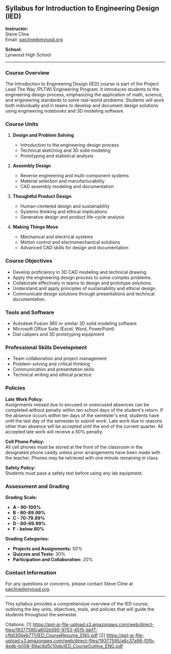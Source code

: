 ## Syllabus for Introduction to Engineering Design (IED)

**Instructor:**  
Steve Cline  
Email: swcline@mylusd.org  

**School:**  
Lynwood High School  

---

### **Course Overview**

The Introduction to Engineering Design (IED) course is part of the Project Lead The Way (PLTW) Engineering Program. It introduces students to the engineering design process, emphasizing the application of math, science, and engineering standards to solve real-world problems. Students will work both individually and in teams to develop and document design solutions using engineering notebooks and 3D modeling software.

### **Course Units**

1. **Design and Problem Solving**
   - Introduction to the engineering design process
   - Technical sketching and 3D solid modeling
   - Prototyping and statistical analysis

2. **Assembly Design**
   - Reverse engineering and multi-component systems
   - Material selection and manufacturability
   - CAD assembly modeling and documentation

3. **Thoughtful Product Design**
   - Human-centered design and sustainability
   - Systems thinking and ethical implications
   - Generative design and product life-cycle analysis

4. **Making Things Move**
   - Mechanical and electrical systems
   - Motion control and electromechanical solutions
   - Advanced CAD skills for design and documentation

### **Course Objectives**

- Develop proficiency in 3D CAD modeling and technical drawing.
- Apply the engineering design process to solve complex problems.
- Collaborate effectively in teams to design and prototype solutions.
- Understand and apply principles of sustainability and ethical design.
- Communicate design solutions through presentations and technical documentation.

### **Tools and Software**

- Autodesk Fusion 360 or similar 3D solid modeling software
- Microsoft Office Suite (Excel, Word, PowerPoint)
- Dial calipers and 3D prototyping equipment

### **Professional Skills Development**

- Team collaboration and project management
- Problem-solving and critical thinking
- Communication and presentation skills
- Technical writing and ethical practice

### **Policies**

**Late Work Policy:**  
Assignments missed due to excused or unexcused absences can be completed without penalty within ten school days of the student's return. If the absence occurs within ten days of the semester's end, students have until the last day of the semester to submit work. Late work due to reasons other than absence will be accepted until the end of the current quarter. All accepted late work will receive a 50% penalty.

**Cell Phone Policy:**  
All cell phones must be stored at the front of the classroom in the designated phone caddy unless prior arrangements have been made with the teacher. Phones may be retrieved with one minute remaining in class.

**Safety Policy:**  
Students must pass a safety test before using any lab equipment.

### **Assessment and Grading**

**Grading Scale:**
- **A - 90-100%**
- **B - 80-89.99%**
- **C - 70-79.99%**
- **D - 60-69.99%**
- **F - below 60%**

**Grading Categories:**
- **Projects and Assignments:** 50%
- **Quizzes and Tests:** 30%
- **Participation and Collaboration:** 20%

### **Contact Information**

For any questions or concerns, please contact Steve Cline at swcline@mylusd.org.

---

This syllabus provides a comprehensive overview of the IED course, outlining the key units, objectives, tools, and policies that will guide the students throughout the semester.

Citations:
[1] https://ppl-ai-file-upload.s3.amazonaws.com/web/direct-files/19377595/a602b590-9753-4515-bbf7-cfb630beb771/IED_CourseResume_ENG.pdf
[2] https://ppl-ai-file-upload.s3.amazonaws.com/web/direct-files/19377595/a6c37a98-f0fb-4edb-b008-69ac6d5c10eb/IED_CourseOutline_ENG.pdf
